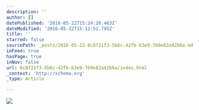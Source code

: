 ```yaml
---
description: ''
author: []
datePublished: '2016-05-22T15:24:20.463Z'
dateModified: '2016-05-22T15:12:52.795Z'
title: ''
starred: false
sourcePath: _posts/2016-05-22-8c8f21f3-5b6c-42fb-b3e9-769e82a42b6a.md
inFeed: true
hasPage: true
inNav: false
url: 8c8f21f3-5b6c-42fb-b3e9-769e82a42b6a/index.html
_context: 'http://schema.org'
_type: Article

---
```

![](https://the-grid-user-content.s3-us-west-2.amazonaws.com/b08b6b7a-04da-4485-b70d-2f9e45564e47.jpg)